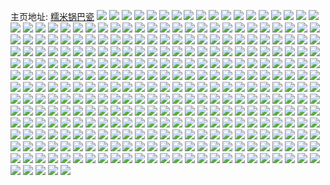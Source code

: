 主页地址: [糯米锅巴瓷](https://weibo.com/u/5592167961) 
![](https://wx4.sinaimg.cn/mw2000/0066salrly1h9pqz3hpo6j32c0340qv7.jpg) 
![](https://wx4.sinaimg.cn/mw2000/0066salrly1h9pqzfg48jj32c0340u0y.jpg) 
![](https://wx4.sinaimg.cn/mw2000/0066salrly1h9os9j6neij328n2zj7wj.jpg) 
![](https://wx4.sinaimg.cn/mw2000/0066salrly1h9os9hv8evj31t42eunpd.jpg) 
![](https://wx4.sinaimg.cn/mw2000/0066salrly1h9os9kf7jcj32c0340e83.jpg) 
![](https://wx4.sinaimg.cn/mw2000/0066salrly1h9os9lluzsj32c0340hdt.jpg) 
![](https://wx4.sinaimg.cn/mw2000/0066salrly1h9os9miu3tj31sc2dsu0x.jpg) 
![](https://wx4.sinaimg.cn/mw2000/0066salrly1h9os9kyssjj31p829nu0m.jpg) 
![](https://wx4.sinaimg.cn/mw2000/0066salrly1h9os9no35gj327x2ylqv6.jpg) 
![](https://wx4.sinaimg.cn/mw2000/0066salrly1h9offbmccsj32652w7hdt.jpg) 
![](https://wx4.sinaimg.cn/mw2000/0066salrly1h9offekdopj328w2zvqv6.jpg) 
![](https://wx4.sinaimg.cn/mw2000/0066salrly1h9offl04h9j32ai2aiu0x.jpg) 
![](https://wx4.sinaimg.cn/mw2000/0066salrly1h9im7rt5q5j30u0140k08.jpg) 
![](https://wx4.sinaimg.cn/mw2000/0066salrly1h9im27i3knj30u01400wp.jpg) 
![](https://wx4.sinaimg.cn/mw2000/0066salrly1h9im2jo8x5j30u0140juz.jpg) 
![](https://wx4.sinaimg.cn/mw2000/0066salrly1h9im2hw70ij30u0140n4x.jpg) 
![](https://wx4.sinaimg.cn/mw2000/0066salrly1h9im2j2eupj30u0140do7.jpg) 
![](https://wx4.sinaimg.cn/mw2000/0066salrly1h91v7hmudrj325h2vbhdu.jpg) 
![](https://wx4.sinaimg.cn/mw2000/0066salrly1h91v7kinnlj31qg2vau0x.jpg) 
![](https://wx4.sinaimg.cn/mw2000/0066salrgy1h8ynlme8y9j31sc2dse82.jpg) 
![](https://wx4.sinaimg.cn/mw2000/0066salrgy1h8ynlo8tvej31sc2ds4qq.jpg) 
![](https://wx4.sinaimg.cn/mw2000/0066salrgy1h8ynlqiyvfj32fp340u0x.jpg) 
![](https://wx4.sinaimg.cn/mw2000/0066salrgy1h8ynlrso4bj32fp340hdt.jpg) 
![](https://wx4.sinaimg.cn/mw2000/0066salrgy1h8ynlt03x8j321v2qhaun.jpg) 
![](https://wx4.sinaimg.cn/mw2000/0066salrgy1h8ynlkg7uhj328b2z3hdv.jpg) 
![](https://wx4.sinaimg.cn/mw2000/0066salrgy1h8ynlv46t2j328t2zrb2b.jpg) 
![](https://wx4.sinaimg.cn/mw2000/0066salrgy1h8tgpui49wj30zo0zoq4x.jpg) 
![](https://wx4.sinaimg.cn/mw2000/0066salrgy1h8s7nn4zryj30u0140wli.jpg) 
![](https://wx4.sinaimg.cn/mw2000/0066salrgy1h8s7nnuyr3j30u0140q9a.jpg) 
![](https://wx4.sinaimg.cn/mw2000/0066salrgy1h8s7nqxe4rj30u0140dmy.jpg) 
![](https://wx4.sinaimg.cn/mw2000/0066salrgy1h8s7nqccdwj30u0140wkf.jpg) 
![](https://wx4.sinaimg.cn/mw2000/0066salrgy1h8s7nrm5unj30u0140q9y.jpg) 
![](https://wx4.sinaimg.cn/mw2000/0066salrgy1h8s7nty9gfj31400u0tgl.jpg) 
![](https://wx4.sinaimg.cn/mw2000/0066salrgy1h8s7ns2a5dj30u0140gql.jpg) 
![](https://wx4.sinaimg.cn/mw2000/0066salrgy1h8s7nujhmkj31400u0wld.jpg) 
![](https://wx4.sinaimg.cn/mw2000/0066salrly1h8k2a4rkp2j30t517pdlu.jpg) 
![](https://wx4.sinaimg.cn/mw2000/0066salrly1h8k2a5nlrbj30u0190456.jpg) 
![](https://wx4.sinaimg.cn/mw2000/0066salrly1h8k2a6bdfkj30pn12hdjw.jpg) 
![](https://wx4.sinaimg.cn/mw2000/0066salrly1h8k2a6r0tqj30rd152gqi.jpg) 
![](https://wx4.sinaimg.cn/mw2000/0066salrly1h8k2a41qyvj30u0190dku.jpg) 
![](https://wx4.sinaimg.cn/mw2000/0066salrly1h8k2a7dv21j30u0190n4b.jpg) 
![](https://wx4.sinaimg.cn/mw2000/0066salrly1h8f9x8tioqj30u0140454.jpg) 
![](https://wx4.sinaimg.cn/mw2000/0066salrly1h8f9x9or8pj30u0160aer.jpg) 
![](https://wx4.sinaimg.cn/mw2000/0066salrly1h8f9x9cwcxj30u01407b2.jpg) 
![](https://wx4.sinaimg.cn/mw2000/0066salrly1h8f9xbvfm7j30u01407ad.jpg) 
![](https://wx4.sinaimg.cn/mw2000/0066salrly1h8f9xb3zcwj30u0140gpa.jpg) 
![](https://wx4.sinaimg.cn/mw2000/0066salrly1h8f9xbjmqej30u0140grt.jpg) 
![](https://wx4.sinaimg.cn/mw2000/0066salrly1h8f9xa4vawj30u00u07am.jpg) 
![](https://wx4.sinaimg.cn/mw2000/0066salrly1h8f9xc9dthj31400u0dmq.jpg) 
![](https://wx4.sinaimg.cn/mw2000/0066salrly1h8f9xapvv4j30u0140ahz.jpg) 
![](https://wx4.sinaimg.cn/mw2000/0066salrly1h8euepwpcdj30u0141jx8.jpg) 
![](https://wx4.sinaimg.cn/mw2000/0066salrly1h8eueqfr20j30u01407at.jpg) 
![](https://wx4.sinaimg.cn/mw2000/0066salrly1h8eueqwruxj30u01400ze.jpg) 
![](https://wx4.sinaimg.cn/mw2000/0066salrly1h8euera1u4j30u0140wi0.jpg) 
![](https://wx4.sinaimg.cn/mw2000/0066salrly1h8euesa11hj30u014043m.jpg) 
![](https://wx4.sinaimg.cn/mw2000/0066salrly1h8euersd7ij30u0140n3o.jpg) 
![](https://wx4.sinaimg.cn/mw2000/0066salrly1h8by7qkwtrj30u0140guz.jpg) 
![](https://wx4.sinaimg.cn/mw2000/0066salrly1h8by7pqqf6j30u0140wo5.jpg) 
![](https://wx4.sinaimg.cn/mw2000/0066salrly1h8by7r3m64j30u0140dpq.jpg) 
![](https://wx4.sinaimg.cn/mw2000/0066salrly1h8by7uc9bqj30u0191qau.jpg) 
![](https://wx4.sinaimg.cn/mw2000/0066salrly1h8by7rsnnsj30u0140n5d.jpg) 
![](https://wx4.sinaimg.cn/mw2000/0066salrly1h8by7sedu6j30u014010z.jpg) 
![](https://wx4.sinaimg.cn/mw2000/0066salrly1h8by7sw3t5j30u01400zw.jpg) 
![](https://wx4.sinaimg.cn/mw2000/0066salrly1h89qgdys39j31910u00y2.jpg) 
![](https://wx4.sinaimg.cn/mw2000/0066salrly1h89qgfhz26j31910u0jwr.jpg) 
![](https://wx4.sinaimg.cn/mw2000/0066salrly1h89qcwv8bzj30u01910yf.jpg) 
![](https://wx4.sinaimg.cn/mw2000/0066salrly1h89qcx9qymj30u0191jvm.jpg) 
![](https://wx4.sinaimg.cn/mw2000/0066salrly1h89qcyelsdj30u014141z.jpg) 
![](https://wx4.sinaimg.cn/mw2000/0066salrly1h89qcz2435j30u0140qdu.jpg) 
![](https://wx4.sinaimg.cn/mw2000/0066salrly1h89qczw3wkj31400u010v.jpg) 
![](https://wx4.sinaimg.cn/mw2000/0066salrly1h89qczhgn1j30u0140ajp.jpg) 
![](https://wx4.sinaimg.cn/mw2000/0066salrly1h89qcy3fquj30u0191af0.jpg) 
![](https://wx4.sinaimg.cn/mw2000/0066salrly1h89qd0av2uj30u0140n46.jpg) 
![](https://wx4.sinaimg.cn/mw2000/0066salrly1h89qcxohljj30u0191dml.jpg) 
![](https://wx4.sinaimg.cn/mw2000/0066salrly1h88hw5mn5mj30u0140nb6.jpg) 
![](https://wx4.sinaimg.cn/mw2000/0066salrly1h88hw2wh04j30u0140gu8.jpg) 
![](https://wx4.sinaimg.cn/mw2000/0066salrly1h88hw21rktj30u01407jk.jpg) 
![](https://wx4.sinaimg.cn/mw2000/0066salrly1h88hw77jeuj30u0140gwu.jpg) 
![](https://wx4.sinaimg.cn/mw2000/0066salrly1h88hwa24m7j30u0140wnj.jpg) 
![](https://wx4.sinaimg.cn/mw2000/0066salrly1h88hwf6ivtj30u0140q9c.jpg) 
![](https://wx4.sinaimg.cn/mw2000/0066salrly1h88hwjmteyj30go0gojsd.jpg) 
![](https://wx4.sinaimg.cn/mw2000/0066salrly1h83cylu7l7j30u014114v.jpg) 
![](https://wx4.sinaimg.cn/mw2000/0066salrly1h83cymktogj30u0141qex.jpg) 
![](https://wx4.sinaimg.cn/mw2000/0066salrly1h83cynbpluj30u0141gxs.jpg) 
![](https://wx4.sinaimg.cn/mw2000/0066salrly1h83cynxuvwj30u0141gwh.jpg) 
![](https://wx4.sinaimg.cn/mw2000/0066salrly1h83bsof6kbj30u0140th9.jpg) 
![](https://wx4.sinaimg.cn/mw2000/0066salrly1h83bsou1ktj30u01fmq8s.jpg) 
![](https://wx4.sinaimg.cn/mw2000/0066salrly1h83bsnpg8lj30u0140wn8.jpg) 
![](https://wx4.sinaimg.cn/mw2000/0066salrly1h83bsp8vqrj30u0140qc0.jpg) 
![](https://wx4.sinaimg.cn/mw2000/0066salrly1h83bss7aojj30u0140qax.jpg) 
![](https://wx4.sinaimg.cn/mw2000/0066salrly1h83bsptzeaj30u0140n5z.jpg) 
![](https://wx4.sinaimg.cn/mw2000/0066salrly1h83bsqcfrej30u01407ed.jpg) 
![](https://wx4.sinaimg.cn/mw2000/0066salrly1h83bsrl8cnj30u014010n.jpg) 
![](https://wx4.sinaimg.cn/mw2000/0066salrly1h83bsqxj0dj30u01407d1.jpg) 
![](https://wx4.sinaimg.cn/mw2000/0066salrly1h7wvtpulh4j32c0340x6q.jpg) 
![](https://wx4.sinaimg.cn/mw2000/0066salrly1h7ur6l4n8qj31sc2dshdu.jpg) 
![](https://wx4.sinaimg.cn/mw2000/0066salrly1h7ur6mqotqj31sc2dsb2a.jpg) 
![](https://wx4.sinaimg.cn/mw2000/0066salrly1h7ur6r6nxmj31sc2dsb2b.jpg) 
![](https://wx4.sinaimg.cn/mw2000/0066salrly1h7ur6j6tvdj31sc2dsnpf.jpg) 
![](https://wx4.sinaimg.cn/mw2000/0066salrly1h7um4cbmekj324g2txqv5.jpg) 
![](https://wx4.sinaimg.cn/mw2000/0066salrly1h7um4roi1nj329g30m1ky.jpg) 
![](https://wx4.sinaimg.cn/mw2000/0066salrly1h7um4uyjzxj329e30je82.jpg) 
![](https://wx4.sinaimg.cn/mw2000/0066salrly1h7um4n7hdnj32c03407wh.jpg) 
![](https://wx4.sinaimg.cn/mw2000/0066salrly1h7um4p6jhpj32c0340e82.jpg) 
![](https://wx4.sinaimg.cn/mw2000/0066salrly1h7um4q7gyaj32c0340u0x.jpg) 
![](https://wx4.sinaimg.cn/mw2000/0066salrly1h7um4imwr4j32c0340u0y.jpg) 
![](https://wx4.sinaimg.cn/mw2000/0066salrly1h7um4eg9gaj32aj3217wi.jpg) 
![](https://wx4.sinaimg.cn/mw2000/0066salrly1h7um4mi8nrj328t2zqe82.jpg) 
![](https://wx4.sinaimg.cn/mw2000/0066salrly1h7um4qmcm1j30zn1ohqa1.jpg) 
![](https://wx4.sinaimg.cn/mw2000/0066salrly1h7os9cc61yj32c03404qr.jpg) 
![](https://wx4.sinaimg.cn/mw2000/0066salrly1h7jn3iyyvej32c0340npe.jpg) 
![](https://wx4.sinaimg.cn/mw2000/0066salrly1h7jn51u7qxj31hc1hck6p.jpg) 
![](https://wx4.sinaimg.cn/mw2000/0066salrly1h7hyn7fa6fj31sc2dsb29.jpg) 
![](https://wx4.sinaimg.cn/mw2000/0066salrly1h7hyn8707ej30k017zdkj.jpg) 
![](https://wx4.sinaimg.cn/mw2000/0066salrly1h7hypowq4pj30zo256u0x.jpg) 
![](https://wx4.sinaimg.cn/mw2000/0066salrly1h7hyn3p27wj30u01hch2o.jpg) 
![](https://wx4.sinaimg.cn/mw2000/0066salrly1h7hyn2lra8j31fb0sutjc.jpg) 
![](https://wx4.sinaimg.cn/mw2000/0066salrly1h7gqeslcozj31900u0n06.jpg) 
![](https://wx4.sinaimg.cn/mw2000/0066salrly1h7frdrfwwdj31sc2dsx6p.jpg) 
![](https://wx4.sinaimg.cn/mw2000/0066salrly1h7frdt2cu2j30tu13utaz.jpg) 
![](https://wx4.sinaimg.cn/mw2000/0066salrly1h7frdsetrwj31sc2dsu0x.jpg) 
![](https://wx4.sinaimg.cn/mw2000/0066salrly1h7frdv2f4ij31900u041h.jpg) 
![](https://wx4.sinaimg.cn/mw2000/0066salrly1h7frdy11s0j31v72suhdt.jpg) 
![](https://wx4.sinaimg.cn/mw2000/0066salrly1h7frdwuhuaj324o1fo7wh.jpg) 
![](https://wx4.sinaimg.cn/mw2000/0066salrly1h7frdtxb03j322g2r9hdt.jpg) 
![](https://wx4.sinaimg.cn/mw2000/0066salrly1h7frgjuq53j30y319gjtl.jpg) 
![](https://wx4.sinaimg.cn/mw2000/0066salrly1h7fpl16oytj30u00u0gpb.jpg) 
![](https://wx4.sinaimg.cn/mw2000/0066salrly1h7f5tpi42ij32c03407wi.jpg) 
![](https://wx4.sinaimg.cn/mw2000/0066salrly1h7f5tgwffnj32c0340b2a.jpg) 
![](https://wx4.sinaimg.cn/mw2000/0066salrly1h7f5tes1zwj325z2vzx6p.jpg) 
![](https://wx4.sinaimg.cn/mw2000/0066salrly1h7f5tifpfgj31xa2kehdt.jpg) 
![](https://wx4.sinaimg.cn/mw2000/0066salrly1h7f5tnqcbzj325w2vvx6p.jpg) 
![](https://wx4.sinaimg.cn/mw2000/0066salrly1h7f5tm0egpj327z2y77wi.jpg) 
![](https://wx4.sinaimg.cn/mw2000/0066salrly1h7f5tk8za4j32903004qq.jpg) 
![](https://wx4.sinaimg.cn/mw2000/0066salrly1h7acal5q0ij310k1crnf7.jpg) 
![](https://wx4.sinaimg.cn/mw2000/0066salrly1h7acapaoxwj30nb15fgwp.jpg) 
![](https://wx4.sinaimg.cn/mw2000/0066salrly1h78npaubcpj319011i1kx.jpg) 
![](https://wx4.sinaimg.cn/mw2000/0066salrly1h78npd6qncj30xq1904qp.jpg) 
![](https://wx4.sinaimg.cn/mw2000/0066salrly1h78npfr1arj30wg17bam9.jpg) 
![](https://wx4.sinaimg.cn/mw2000/0066salrly1h77e5d4azlj30wo17lnad.jpg) 
![](https://wx4.sinaimg.cn/mw2000/0066salrly1h77e5ew3kcj30wu17sk01.jpg) 
![](https://wx4.sinaimg.cn/mw2000/0066salrly1h77e5fnvecj30wg17b400.jpg) 
![](https://wx4.sinaimg.cn/mw2000/0066salrly1h77e5dzvv8j30we178gnh.jpg) 
![](https://wx4.sinaimg.cn/mw2000/0066salrly1h72uhej01gj31yh2lyx6p.jpg) 
![](https://wx4.sinaimg.cn/mw2000/0066salrly1h72uhd9sagj32c0340x6q.jpg) 
![](https://wx4.sinaimg.cn/mw2000/0066salrly1h72uhkyunuj321b2pr1ky.jpg) 
![](https://wx4.sinaimg.cn/mw2000/0066salrly1h72uhjaoatj32632w47wk.jpg) 
![](https://wx4.sinaimg.cn/mw2000/0066salrly1h72uhbndqfj32572ux7wi.jpg) 
![](https://wx4.sinaimg.cn/mw2000/0066salrly1h72uho0shyj32882yzkjn.jpg) 
![](https://wx4.sinaimg.cn/mw2000/0066salrly1h6z33vughdj31sc2dsu0x.jpg) 
![](https://wx4.sinaimg.cn/mw2000/0066salrly1h6z33ujttyj30sg0sgq8b.jpg) 
![](https://wx4.sinaimg.cn/mw2000/0066salrly1h6z33x711dj31sc2dsu0x.jpg) 
![](https://wx4.sinaimg.cn/mw2000/0066salrly1h6z33ynwhij31sc2ds1ky.jpg) 
![](https://wx4.sinaimg.cn/mw2000/0066salrly1h6z3433wroj31sc2dskjm.jpg) 
![](https://wx4.sinaimg.cn/mw2000/0066salrly1h6z340udxlj31sc2ds7wi.jpg) 
![](https://wx4.sinaimg.cn/mw2000/0066salrly1h6y3cs36f1j32c0340qv6.jpg) 
![](https://wx4.sinaimg.cn/mw2000/0066salrly1h6y3cqi6zmj32c03407wi.jpg) 
![](https://wx4.sinaimg.cn/mw2000/0066salrly1h6y3ctn7y6j32c0340b2a.jpg) 
![](https://wx4.sinaimg.cn/mw2000/0066salrly1h6y3cupupaj326a2weu0x.jpg) 
![](https://wx4.sinaimg.cn/mw2000/0066salrly1h6x61ea3tqj32923031ky.jpg) 
![](https://wx4.sinaimg.cn/mw2000/0066salrly1h6x61jkqy6j32c03401kz.jpg) 
![](https://wx4.sinaimg.cn/mw2000/0066salrly1h6x61y6g3gj32c0340e82.jpg) 
![](https://wx4.sinaimg.cn/mw2000/0066salrly1h6x61u8q3qj32c0340hdu.jpg) 
![](https://wx4.sinaimg.cn/mw2000/0066salrly1h6x61naghoj32a831n4qq.jpg) 
![](https://wx4.sinaimg.cn/mw2000/0066salrly1h6x61rbn69j32c0340kjm.jpg) 
![](https://wx4.sinaimg.cn/mw2000/0066salrly1h6wyp7vu9lj31sc2dsqv5.jpg) 
![](https://wx4.sinaimg.cn/mw2000/0066salrly1h6wyp8yiqxj324h2tzu0x.jpg) 
![](https://wx4.sinaimg.cn/mw2000/0066salrly1h6asjx2212j327v2yhu0y.jpg) 
![](https://wx4.sinaimg.cn/mw2000/0066salrly1h6ask5zp5wj32c1340b2a.jpg) 
![](https://wx4.sinaimg.cn/mw2000/0066salrly1h6ask3flk6j32412teu0y.jpg) 
![](https://wx4.sinaimg.cn/mw2000/0066salrly1h6ask0pwz4j32i93407wk.jpg) 
![](https://wx4.sinaimg.cn/mw2000/0066salrly1h67bn5o3jyj30zg1bawle.jpg) 
![](https://wx4.sinaimg.cn/mw2000/0066salrly1h67bn6snj8j32c0340x6p.jpg) 
![](https://wx4.sinaimg.cn/mw2000/0066salrly1h67bn2yo2kj30zg1bagpc.jpg) 
![](https://wx4.sinaimg.cn/mw2000/0066salrly1h65766z3sbj326c2wg1kz.jpg) 
![](https://wx4.sinaimg.cn/mw2000/0066salrly1h65768d4qbj32fp340u0y.jpg) 
![](https://wx4.sinaimg.cn/mw2000/0066salrly1h65769q2e9j32c0340b2b.jpg) 
![](https://wx4.sinaimg.cn/mw2000/0066salrly1h6576argasj31pi26kkjl.jpg) 
![](https://wx4.sinaimg.cn/mw2000/0066salrly1h6576c8u3tj32c0340qv6.jpg) 
![](https://wx4.sinaimg.cn/mw2000/0066salrly1h6576dm7o7j32812u74qq.jpg) 
![](https://wx4.sinaimg.cn/mw2000/0066salrly1h6576hbmkmj30zo1bkjwd.jpg) 
![](https://wx4.sinaimg.cn/mw2000/0066salrly1h644nsd96zj32aw3431kz.jpg) 
![](https://wx4.sinaimg.cn/mw2000/0066salrly1h644nyjcn7j32592v0kjn.jpg) 
![](https://wx4.sinaimg.cn/mw2000/0066salrly1h644nltfgwj31yd2ltu0x.jpg) 
![](https://wx4.sinaimg.cn/mw2000/0066salrly1h634ejun00j32c0340b2a.jpg) 
![](https://wx4.sinaimg.cn/mw2000/0066salrly1h634envxrxj32c03404qq.jpg) 
![](https://wx4.sinaimg.cn/mw2000/0066salrly1h634epgbe8j32c0340hdu.jpg) 
![](https://wx4.sinaimg.cn/mw2000/0066salrly1h634em4uhoj32b332tnpd.jpg) 
![](https://wx4.sinaimg.cn/mw2000/0066salrly1h634esrt7vj32162pl4qq.jpg) 
![](https://wx4.sinaimg.cn/mw2000/0066salrly1h5y9m6nwn3j322p2rl7wi.jpg) 
![](https://wx4.sinaimg.cn/mw2000/0066salrly1h5y9lv6xf2j32c03404qr.jpg) 
![](https://wx4.sinaimg.cn/mw2000/0066salrly1h5y9m3sollj32c0340kjm.jpg) 
![](https://wx4.sinaimg.cn/mw2000/0066salrly1h5xanw7eapj31q22aqb29.jpg) 
![](https://wx4.sinaimg.cn/mw2000/0066salrly1h5xanwzgccj31mt26f7wh.jpg) 
![](https://wx4.sinaimg.cn/mw2000/0066salrly1h5wpl5na3aj32fp340e83.jpg) 
![](https://wx4.sinaimg.cn/mw2000/0066salrly1h5wpkzrv08j32fp340qv6.jpg) 
![](https://wx4.sinaimg.cn/mw2000/0066salrly1h5wpl3ilq2j32fp3401kz.jpg) 
![](https://wx4.sinaimg.cn/mw2000/0066salrly1h5wpl7mmooj32fp340npe.jpg) 
![](https://wx4.sinaimg.cn/mw2000/0066salrly1h5wpl96zglj31v62dsb29.jpg) 
![](https://wx4.sinaimg.cn/mw2000/0066salrly1h5wplb3b0kj32fp340e82.jpg) 
![](https://wx4.sinaimg.cn/mw2000/0066salrly1h5um1w02joj31sc2dsb29.jpg) 
![](https://wx4.sinaimg.cn/mw2000/0066salrly1h5um1sqknbj30u013ktb6.jpg) 
![](https://wx4.sinaimg.cn/mw2000/0066salrly1h5um1vhxfhj30xc1k5al4.jpg) 
![](https://wx4.sinaimg.cn/mw2000/0066salrly1h5um1udcpxj326i2woqv6.jpg) 
![](https://wx4.sinaimg.cn/mw2000/0066salrly1h5um1xi85fj32fp3404qr.jpg) 
![](https://wx4.sinaimg.cn/mw2000/0066salrly1h5tnn63h5fj32c03401kz.jpg) 
![](https://wx4.sinaimg.cn/mw2000/0066salrly1h5p4a3oiltj30u00u0q5z.jpg) 
![](https://wx4.sinaimg.cn/mw2000/0066salrly1h5mqexvqsij32by340npe.jpg) 
![](https://wx4.sinaimg.cn/mw2000/0066salrly1h5mqfmt8n6j31kw2dchdt.jpg) 
![](https://wx4.sinaimg.cn/mw2000/0066salrly1h5mqf1j6bwj322m2rkb2b.jpg) 
![](https://wx4.sinaimg.cn/mw2000/0066salrly1h5mqf459x1j32c0340npe.jpg) 
![](https://wx4.sinaimg.cn/mw2000/0066salrly1h5mqfgktmuj32c033znpe.jpg) 
![](https://wx4.sinaimg.cn/mw2000/0066salrly1h5mqf7vwhuj32c0340u0y.jpg) 
![](https://wx4.sinaimg.cn/mw2000/0066salrly1h5mqeunro4j327w2yiqv5.jpg) 
![](https://wx4.sinaimg.cn/mw2000/0066salrly1h5mqfjinbuj32c0340b29.jpg) 
![](https://wx4.sinaimg.cn/mw2000/0066salrly1h5mqfo81cqj321s2qdhdt.jpg) 
![](https://wx4.sinaimg.cn/mw2000/0066salrly1h5mqfpv4g2j31tx2fwb29.jpg) 
![](https://wx4.sinaimg.cn/mw2000/0066salrly1h5mqfrhhdwj32c2342x6p.jpg) 
![](https://wx4.sinaimg.cn/mw2000/0066salrly1h5mqft4lqyj32c0340npd.jpg) 
![](https://wx4.sinaimg.cn/mw2000/0066salrly1h5mqfukcyhj32c0340b29.jpg) 
![](https://wx4.sinaimg.cn/mw2000/0066salrly1h5ljuy50nej31sc2dsb29.jpg) 
![](https://wx4.sinaimg.cn/mw2000/0066salrly1h4zkk9pznlj30u014046o.jpg) 
![](https://wx4.sinaimg.cn/mw2000/0066salrly1h4zkke8f9jj30u0140110.jpg) 
![](https://wx4.sinaimg.cn/mw2000/0066salrly1h4xqi4vzszj30u0140q8u.jpg) 
![](https://wx4.sinaimg.cn/mw2000/0066salrly1h4xqi5t5mhj30u0140q8s.jpg) 
![](https://wx4.sinaimg.cn/mw2000/0066salrly1h4xqi3ckh6j30u0140wkl.jpg) 
![](https://wx4.sinaimg.cn/mw2000/0066salrly1h4xqi6ewkuj30u01407as.jpg) 
![](https://wx4.sinaimg.cn/mw2000/0066salrly1h4xqi78q7tj30u0140dn8.jpg) 
![](https://wx4.sinaimg.cn/mw2000/0066salrly1h4xqi89vz5j30u0140tf2.jpg) 
![](https://wx4.sinaimg.cn/mw2000/0066salrly1h4xpy3te0zj30u01400xj.jpg) 
![](https://wx4.sinaimg.cn/mw2000/0066salrly1h4w9jeubyrj30u019111j.jpg) 
![](https://wx4.sinaimg.cn/mw2000/0066salrly1h4w9jhazykj30u019146a.jpg) 
![](https://wx4.sinaimg.cn/mw2000/0066salrly1h4w9jjqu0qj30u0190gsy.jpg) 
![](https://wx4.sinaimg.cn/mw2000/0066salrly1h4w9jd43plj30u0191jzn.jpg) 
![](https://wx4.sinaimg.cn/mw2000/0066salrly1h4v5bv20lgj326j2ws1ky.jpg) 
![](https://wx4.sinaimg.cn/mw2000/0066salrly1h4v5bwpvr2j321u2qju0x.jpg) 
![](https://wx4.sinaimg.cn/mw2000/0066salrly1h4v5bxteg0j32762xm1ky.jpg) 
![](https://wx4.sinaimg.cn/mw2000/0066salrly1h4v5bsyacjj32c0341qv6.jpg) 
![](https://wx4.sinaimg.cn/mw2000/0066salrly1h4v5bvxs7tj32by3404qq.jpg) 
![](https://wx4.sinaimg.cn/mw2000/0066salrly1h4v5bu1lglj32by340npe.jpg) 
![](https://wx4.sinaimg.cn/mw2000/0066salrly1h4v5bzgt3ej31zj2nfx6p.jpg) 
![](https://wx4.sinaimg.cn/mw2000/0066salrly1h4v5c29zz8j32aa31s1l1.jpg) 
![](https://wx4.sinaimg.cn/mw2000/0066salrly1h4v5byoavoj327k2y4b2a.jpg) 
![](https://wx4.sinaimg.cn/mw2000/0066salrly1h4sqvfdzkhj32av33enpe.jpg) 
![](https://wx4.sinaimg.cn/mw2000/0066salrly1h4qpzv7vmtj32c03407wj.jpg) 
![](https://wx4.sinaimg.cn/mw2000/0066salrly1h4qpzr2cixj32482tmb2b.jpg) 
![](https://wx4.sinaimg.cn/mw2000/0066salrly1h4qpzvxwmhj32933047wh.jpg) 
![](https://wx4.sinaimg.cn/mw2000/0066salrly1h4qpzslmldj32q521mnpd.jpg) 
![](https://wx4.sinaimg.cn/mw2000/0066salrly1h4qpztigxbj321y2qle81.jpg) 
![](https://wx4.sinaimg.cn/mw2000/0066salrly1h4n131nhz9j31sc2dsnpf.jpg) 
![](https://wx4.sinaimg.cn/mw2000/0066salrly1h4n148ltxdj325t2vrb2a.jpg) 
![](https://wx4.sinaimg.cn/mw2000/0066salrly1h4n13aezuwj31sc2dsb2b.jpg) 
![](https://wx4.sinaimg.cn/mw2000/0066salrly1h4n13wv34aj32bx3407wm.jpg) 
![](https://wx4.sinaimg.cn/mw2000/0066salrly1h4n146559xj32c0342npe.jpg) 
![](https://wx4.sinaimg.cn/mw2000/0066salrly1h4n13b2dv0j30u0140tia.jpg) 
![](https://wx4.sinaimg.cn/mw2000/0066salrly1h4n13cz3ppj321n2q77wi.jpg) 
![](https://wx4.sinaimg.cn/mw2000/0066salrly1h4n143y3tej32c03404qq.jpg) 
![](https://wx4.sinaimg.cn/mw2000/0066salrly1h4n12t0kp6j31vb2hrb2a.jpg) 
![](https://wx4.sinaimg.cn/mw2000/0066salrly1h4luemozeuj30u014045c.jpg) 
![](https://wx4.sinaimg.cn/mw2000/0066salrly1h4luenzzehj30u0140dq9.jpg) 
![](https://wx4.sinaimg.cn/mw2000/0066salrly1h4lueolyrdj30u01400yq.jpg) 
![](https://wx4.sinaimg.cn/mw2000/0066salrly1h4luep4jykj30u0140n3i.jpg) 
![](https://wx4.sinaimg.cn/mw2000/0066salrly1h4luenavflj30u0140do8.jpg) 
![](https://wx4.sinaimg.cn/mw2000/0066salrly1h4luem5d5xj30u0140tgt.jpg) 
![](https://wx4.sinaimg.cn/mw2000/0066salrly1h4kou3481aj328e2z7x6q.jpg) 
![](https://wx4.sinaimg.cn/mw2000/0066salrly1h4kornjx8dj326i2xo4qr.jpg) 
![](https://wx4.sinaimg.cn/mw2000/0066salrly1h4kotfigf4j327y2yme82.jpg) 
![](https://wx4.sinaimg.cn/mw2000/0066salrly1h4kos5ooipj31sc2dsx6q.jpg) 
![](https://wx4.sinaimg.cn/mw2000/0066salrly1h4kou4ref3j31o0280kes.jpg) 
![](https://wx4.sinaimg.cn/mw2000/0066salrly1h4koss18g6j31sc2dskjn.jpg) 
![](https://wx4.sinaimg.cn/mw2000/0066salrly1h4koubw1wvj32c0340e82.jpg) 
![](https://wx4.sinaimg.cn/mw2000/0066salrly1h4kou7ndgej31sc2dsqv5.jpg) 
![](https://wx4.sinaimg.cn/mw2000/0066salrly1h4kovvryvqj32c0340e83.jpg) 
![](https://wx4.sinaimg.cn/mw2000/0066salrly1h4kovkecohj32c0340x6t.jpg) 
![](https://wx4.sinaimg.cn/mw2000/0066salrly1h4ifs8veurj32c0340x6q.jpg) 
![](https://wx4.sinaimg.cn/mw2000/0066salrly1h4ifsckmowj32c0340qv6.jpg) 
![](https://wx4.sinaimg.cn/mw2000/0066salrly1h4ifsfdwfuj32c0340qv5.jpg) 
![](https://wx4.sinaimg.cn/mw2000/0066salrly1h4ifsn44ylj32c0340npg.jpg) 
![](https://wx4.sinaimg.cn/mw2000/0066salrly1h4ifss1r96j32c0340e83.jpg) 
![](https://wx4.sinaimg.cn/mw2000/0066salrly1h4drmqon2qj30u0140n7u.jpg) 
![](https://wx4.sinaimg.cn/mw2000/0066salrly1h4drmt9jesj30u01907jg.jpg) 
![](https://wx4.sinaimg.cn/mw2000/0066salrly1h4drmshr0yj30u0190ws1.jpg) 
![](https://wx4.sinaimg.cn/mw2000/0066salrly1h4drmptkfjj30u019048g.jpg) 
![](https://wx4.sinaimg.cn/mw2000/0066salrly1h4drmvbk6tj30u0190gw0.jpg) 
![](https://wx4.sinaimg.cn/mw2000/0066salrly1h4drmuodtuj30u01914bx.jpg) 
![](https://wx4.sinaimg.cn/mw2000/0066salrly1h4drmtr19jj30u0190150.jpg) 
![](https://wx4.sinaimg.cn/mw2000/0066salrly1h4drmwty0nj30u0191al8.jpg) 
![](https://wx4.sinaimg.cn/mw2000/0066salrly1h4drmxg520j30u0190wod.jpg) 
![](https://wx4.sinaimg.cn/mw2000/0066salrly1h4drmvu35uj30u0190gym.jpg) 
![](https://wx4.sinaimg.cn/mw2000/0066salrly1h4drmr5m6wj30u0190drt.jpg) 
![](https://wx4.sinaimg.cn/mw2000/0066salrly1h4drmwe4qlj30u01907de.jpg) 
![](https://wx4.sinaimg.cn/mw2000/0066salrly1h4drmrs1yjj30u0190tiv.jpg) 
![](https://wx4.sinaimg.cn/mw2000/0066salrly1h4drmxvxztj30u0190gs3.jpg) 
![](https://wx4.sinaimg.cn/mw2000/0066salrly1h4drmylx0lj30u01907ga.jpg) 
![](https://wx4.sinaimg.cn/mw2000/0066salrly1h4ajy1webvj31900u046u.jpg) 
![](https://wx4.sinaimg.cn/mw2000/0066salrly1h4ajxznxhij30u01sxdln.jpg) 
![](https://wx4.sinaimg.cn/mw2000/0066salrly1h4ajy2ndlaj30u01900ye.jpg) 
![](https://wx4.sinaimg.cn/mw2000/0066salrly1h4ajy3527cj30rx15v0xa.jpg) 
![](https://wx4.sinaimg.cn/mw2000/0066salrly1h49tyyn1ffj30zm0jp7b6.jpg) 
![](https://wx4.sinaimg.cn/mw2000/0066salrly1h49tyu9nt4j30zm0jsn39.jpg) 
![](https://wx4.sinaimg.cn/mw2000/0066salrly1h49tyvfsz6j30zm0jv45g.jpg) 
![](https://wx4.sinaimg.cn/mw2000/0066salrly1h49tywvfp8j30zm0jztfn.jpg) 
![](https://wx4.sinaimg.cn/mw2000/0066salrly1h49tyxbaydj30zm0juwl0.jpg) 
![](https://wx4.sinaimg.cn/mw2000/0066salrly1h49tyxwi63j30zm0jxgrh.jpg) 
![](https://wx4.sinaimg.cn/mw2000/0066salrly1h49tyzadpmj30zm0jxgsf.jpg) 
![](https://wx4.sinaimg.cn/mw2000/0066salrly1h49tyw2dqkj30zm0jstfw.jpg) 
![](https://wx4.sinaimg.cn/mw2000/0066salrly1h49tyzz48xj30zm0k3qad.jpg) 
![](https://wx4.sinaimg.cn/mw2000/0066salrly1h46s53pqa4j32212qpkjm.jpg) 
![](https://wx4.sinaimg.cn/mw2000/0066salrly1h45qa5ve80j30u0140doy.jpg) 
![](https://wx4.sinaimg.cn/mw2000/0066salrly1h45qa8nshcj31400u078l.jpg) 
![](https://wx4.sinaimg.cn/mw2000/0066salrly1h45qa54e5qj30u0190grc.jpg) 
![](https://wx4.sinaimg.cn/mw2000/0066salrly1h45qa6gyu6j30u0140qcu.jpg) 
![](https://wx4.sinaimg.cn/mw2000/0066salrly1h45qa7dm42j30u014048b.jpg) 
![](https://wx4.sinaimg.cn/mw2000/0066salrly1h45qa87nt5j30u014012g.jpg) 
![](https://wx4.sinaimg.cn/mw2000/0066salrly1h45q57dvcij30u01hcqad.jpg) 
![](https://wx4.sinaimg.cn/mw2000/0066salrgy1h44lwylmfuj30u0140n60.jpg) 
![](https://wx4.sinaimg.cn/mw2000/0066salrgy1h44lx3c394j30u014g456.jpg) 
![](https://wx4.sinaimg.cn/mw2000/0066salrgy1h44lwt5plgj30u0140q8v.jpg) 
![](https://wx4.sinaimg.cn/mw2000/0066salrgy1h44lwrpk8kj30u0140tei.jpg) 
![](https://wx4.sinaimg.cn/mw2000/0066salrgy1h44lwoiuv5j30u0140tg3.jpg) 
![](https://wx4.sinaimg.cn/mw2000/0066salrgy1h44lwv0m4fj30u014010d.jpg) 
![](https://wx4.sinaimg.cn/mw2000/0066salrgy1h44lx4pxpqj30u0140jx0.jpg) 
![](https://wx4.sinaimg.cn/mw2000/0066salrgy1h40ye8ngvlj30u013haeo.jpg) 
